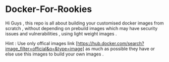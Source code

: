 # Docker-For-Rookies

Hi Guys , this repo is all about building your customised docker images from scratch , without depending on prebuild images which may have security issues and vulnerabilities , using light weight images .

Hint : Use only offical images link [https://hub.docker.com/search?image_filter=official&q=&type=image] as much as possible they have or else use this images to build your own images .
